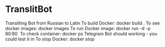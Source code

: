 # TranslitBot
Transliting Bot from Russian to Latin
To build  Docker: docker build .
To see docker images: docker images
To run Docker image: docker run -d -p 80:80 <image id>
To check container: docker ps
Telegram Bot should working - you could test it in
To stop Docker: docker stop <container id>
